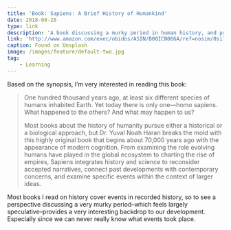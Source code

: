 ```yaml
---
title: 'Book: Sapiens: A Brief History of Humankind'
date: 2018-08-28
type: link
description: 'A book discussing a murky period in human history, and provides a very interesting backdrop to our development.'
link: 'http://www.amazon.com/exec/obidos/ASIN/B00ICN066A/ref=nosim/0sil8'
caption: Found on Unsplash
image: /images/feature/default-two.jpg
tag:
    - Learning
---
```

Based on the synopsis, I’m very interested in reading this book:

> One hundred thousand years ago, at least six different species of humans inhabited Earth. Yet today there is only one—homo sapiens. What happened to the others? And what may happen to us?
> 
> Most books about the history of humanity pursue either a historical or a biological approach, but Dr. Yuval Noah Harari breaks the mold with this highly original book that begins about 70,000 years ago with the appearance of modern cognition. From examining the role evolving humans have played in the global ecosystem to charting the rise of empires, Sapiens integrates history and science to reconsider accepted narratives, connect past developments with contemporary concerns, and examine specific events within the context of larger ideas.

Most books I read on history cover events in recorded history, so to see a perspective discussing a very murky period–which feels largely speculative–provides a very interesting backdrop to our development. Especially since we can never really know what events took place.
